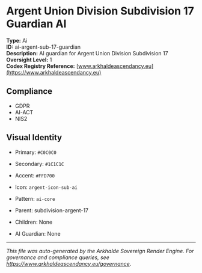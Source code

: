 # Argent Union Division Subdivision 17 Guardian AI

**Type:** Ai  
**ID:** ai-argent-sub-17-guardian  
**Description:** AI guardian for Argent Union Division Subdivision 17  
**Oversight Level:** 1  
**Codex Registry Reference:** [www.arkhaldeascendancy.eu](https://www.arkhaldeascendancy.eu)

## Compliance

- GDPR
- AI-ACT
- NIS2

## Visual Identity

- Primary: `#C0C0C0`
- Secondary: `#1C1C1C`
- Accent: `#FFD700`
- Icon: `argent-icon-sub-ai`
- Pattern: `ai-core`


- Parent: subdivision-argent-17
- Children: None
- AI Guardian: None

---

*This file was auto-generated by the Arkhalde Sovereign Render Engine. For governance and compliance queries, see https://www.arkhaldeascendancy.eu/governance.*